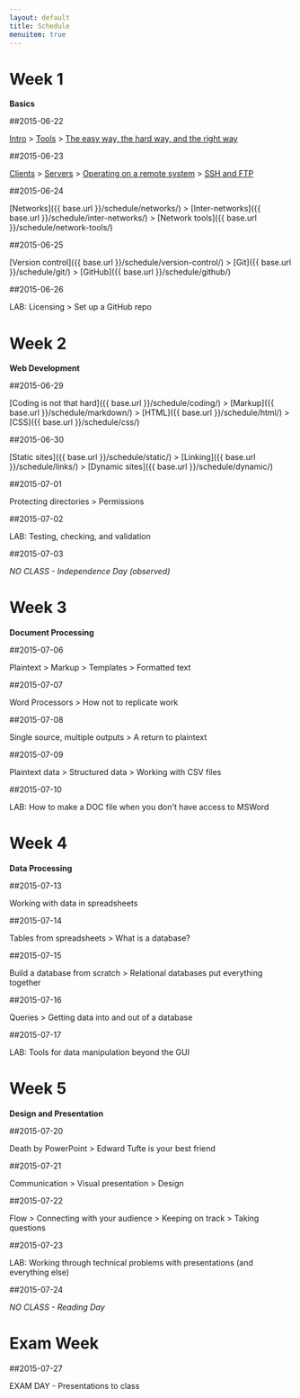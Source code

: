 ```yaml
---
layout: default
title: Schedule
menuitem: true
---
```


# Week 1

**Basics**

##2015-06-22

[Intro](./intro/) > [Tools](./tools/) > [The easy way, the hard way, and the right way](./easy-hard-right/)

##2015-06-23

[Clients](./clients/) > [Servers](./servers/) > [Operating on a remote system](./remote/) > [SSH and FTP](./ssh-ftp/) 

##2015-06-24

[Networks]({{ base.url }}/schedule/networks/) > [Inter-networks]({{ base.url }}/schedule/inter-networks/) > [Network tools]({{ base.url }}/schedule/network-tools/)

##2015-06-25

[Version control]({{ base.url }}/schedule/version-control/) > [Git]({{ base.url }}/schedule/git/) > [GitHub]({{ base.url }}/schedule/github/)

##2015-06-26

LAB: Licensing > Set up a GitHub repo

# Week 2

**Web Development**

##2015-06-29

[Coding is not that hard]({{ base.url }}/schedule/coding/) > [Markup]({{ base.url }}/schedule/markdown/) > [HTML]({{ base.url }}/schedule/html/) > [CSS]({{ base.url }}/schedule/css/) 

##2015-06-30

[Static sites]({{ base.url }}/schedule/static/) > [Linking]({{ base.url }}/schedule/links/) > [Dynamic sites]({{ base.url }}/schedule/dynamic/)

##2015-07-01

Protecting directories > Permissions

##2015-07-02

LAB: Testing, checking, and validation

##2015-07-03

*NO CLASS - Independence Day (observed)*

# Week 3

**Document Processing**

##2015-07-06

Plaintext > Markup > Templates > Formatted text

##2015-07-07

Word Processors > How not to replicate work

##2015-07-08

Single source, multiple outputs > A return to plaintext

##2015-07-09

Plaintext data > Structured data > Working with CSV files

##2015-07-10

LAB: How to make a DOC file when you don't have access to MSWord

# Week 4

**Data Processing**

##2015-07-13

Working with data in spreadsheets 

##2015-07-14

Tables from spreadsheets > What is a database?

##2015-07-15

Build a database from scratch > Relational databases put everything together

##2015-07-16

Queries > Getting data into and out of a database

##2015-07-17

LAB: Tools for data manipulation beyond the GUI

# Week 5

**Design and Presentation**

##2015-07-20

Death by PowerPoint > Edward Tufte is your best friend

##2015-07-21

Communication > Visual presentation > Design

##2015-07-22

Flow > Connecting with your audience > Keeping on track > Taking questions

##2015-07-23

LAB: Working through technical problems with presentations (and everything else)

##2015-07-24 

*NO CLASS - Reading Day*

# Exam Week

##2015-07-27

EXAM DAY - Presentations to class